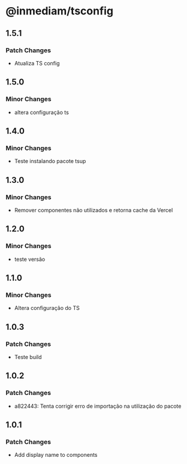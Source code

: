 # @inmediam/tsconfig

## 1.5.1

### Patch Changes

- Atualiza TS config

## 1.5.0

### Minor Changes

- altera configuração ts

## 1.4.0

### Minor Changes

- Teste instalando pacote tsup

## 1.3.0

### Minor Changes

- Remover componentes não utilizados e retorna cache da Vercel

## 1.2.0

### Minor Changes

- teste versão

## 1.1.0

### Minor Changes

- Altera configuração do TS

## 1.0.3

### Patch Changes

- Teste build

## 1.0.2

### Patch Changes

- a822443: Tenta corrigir erro de importação na utilização do pacote

## 1.0.1

### Patch Changes

- Add display name to components
